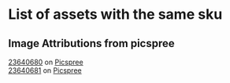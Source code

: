 # List of assets with the same sku

## Image Attributions from picspree

<a href="https://picspree.com/en/photos/23640680-1213526">23640680</a> on <a href="https://www.picspree.com">Picspree</a>  
<a href="https://picspree.com/en/photos/23640681-998380">23640681</a> on <a href="https://www.picspree.com">Picspree</a>
